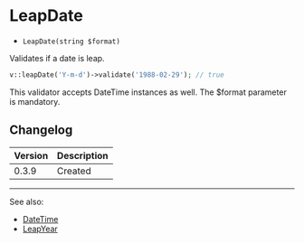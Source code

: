 # LeapDate

- `LeapDate(string $format)`

Validates if a date is leap.

```php
v::leapDate('Y-m-d')->validate('1988-02-29'); // true
```

This validator accepts DateTime instances as well. The $format
parameter is mandatory.

## Changelog

Version | Description
--------|-------------
  0.3.9 | Created

***
See also:

- [DateTime](DateTime.md)
- [LeapYear](LeapYear.md)
